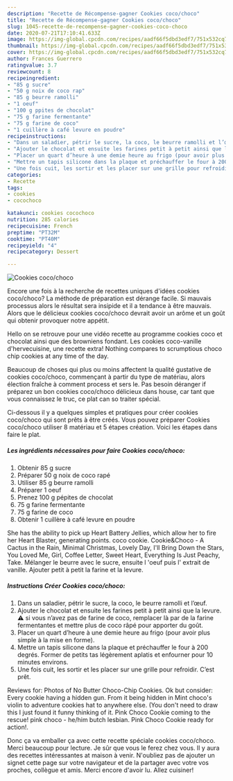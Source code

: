 ```yaml
---
description: "Recette de Récompense-gagner Cookies coco/choco"
title: "Recette de Récompense-gagner Cookies coco/choco"
slug: 1045-recette-de-recompense-gagner-cookies-coco-choco
date: 2020-07-21T17:10:41.633Z
image: https://img-global.cpcdn.com/recipes/aadf66f5dbd3edf7/751x532cq70/cookies-cocochoco-photo-principale-de-la-recette.jpg
thumbnail: https://img-global.cpcdn.com/recipes/aadf66f5dbd3edf7/751x532cq70/cookies-cocochoco-photo-principale-de-la-recette.jpg
cover: https://img-global.cpcdn.com/recipes/aadf66f5dbd3edf7/751x532cq70/cookies-cocochoco-photo-principale-de-la-recette.jpg
author: Frances Guerrero
ratingvalue: 3.7
reviewcount: 8
recipeingredient:
- "85 g sucre"
- "50 g noix de coco rap"
- "85 g beurre ramolli"
- "1 oeuf"
- "100 g ppites de chocolat"
- "75 g farine fermentante"
- "75 g farine de coco"
- "1 cuillère à café levure en poudre"
recipeinstructions:
- "Dans un saladier, pétrir le sucre, la coco, le beurre ramolli et l’œuf."
- "Ajouter le chocolat et ensuite les farines petit à petit ainsi que la levure. ⚠️ si vous n’avez pas de farine de coco, remplacer là par de la farine fermentantes et mettre plus de coco râpé pour apporter du goût."
- "Placer un quart d’heure à une demie heure au frigo (pour avoir plus simple à la mise en forme)."
- "Mettre un tapis silicone dans la plaque et préchauffer le four à 200 degrés. Former de petits tas légèrement aplatis et enfourner pour 10 minutes environs."
- "Une fois cuit, les sortir et les placer sur une grille pour refroidir. C’est prêt."
categories:
- Recette
tags:
- cookies
- cocochoco

katakunci: cookies cocochoco 
nutrition: 285 calories
recipecuisine: French
preptime: "PT32M"
cooktime: "PT40M"
recipeyield: "4"
recipecategory: Dessert

---
```



![Cookies coco/choco](https://img-global.cpcdn.com/recipes/aadf66f5dbd3edf7/751x532cq70/cookies-cocochoco-photo-principale-de-la-recette.jpg)

Encore une fois à la recherche de recettes uniques d'idées cookies coco/choco? La méthode de préparation est dérange facile. Si mauvais processus alors le résultat sera insipide et il a tendance à être mauvais. Alors que le délicieux cookies coco/choco devrait avoir un arôme et un goût qui obtenir provoquer notre appétit.

Hello on se retrouve pour une vidéo recette au programme cookies coco et chocolat ainsi que des browniens fondant. Les cookies coco-vanille d&#39;hervecuisine, une recette extra! Nothing compares to scrumptious choco chip cookies at any time of the day.

Beaucoup de choses qui plus ou moins affectent la qualité gustative de cookies coco/choco, commençant à partir du type de matériau, alors élection fraîche à comment process et sers le. Pas besoin déranger if préparez un bon cookies coco/choco délicieux dans house, car tant que vous connaissez le truc, ce plat can so traiter spécial.


Ci-dessous il y a quelques simples et pratiques pour créer cookies coco/choco qui sont prêts à être créés. Vous pouvez préparer Cookies coco/choco utiliser 8 matériau et 5 étapes création. Voici les étapes dans faire le plat.

<!--inarticleads1-->

##### Les ingrédients nécessaires pour faire Cookies coco/choco:

1. Obtenir 85 g sucre
1. Préparer 50 g noix de coco rapé
1. Utiliser 85 g beurre ramolli
1. Préparer 1 oeuf
1. Prenez 100 g pépites de chocolat
1.  75 g farine fermentante
1.  75 g farine de coco
1. Obtenir 1 cuillère à café levure en poudre


She has the ability to pick up Heart Battery Jellies, which allow her to fire her Heart Blaster, generating points. coco cookie. Cookie&amp;Choco - A Cactus in the Rain, Minimal Christmas, Lovely Day, I&#39;ll Bring Down the Stars, You Loved Me, Girl, Coffee Letter, Sweet Heart, Everything Is Just Peachy, Take. Mélanger le beurre avec le sucre, ensuite l &#39;oeuf puis l&#39; extrait de vanille. Ajouter petit à petit la farine et la levure. 

<!--inarticleads2-->

##### Instructions Créer Cookies coco/choco:

1. Dans un saladier, pétrir le sucre, la coco, le beurre ramolli et l’œuf.
1. Ajouter le chocolat et ensuite les farines petit à petit ainsi que la levure. ⚠️ si vous n’avez pas de farine de coco, remplacer là par de la farine fermentantes et mettre plus de coco râpé pour apporter du goût.
1. Placer un quart d’heure à une demie heure au frigo (pour avoir plus simple à la mise en forme).
1. Mettre un tapis silicone dans la plaque et préchauffer le four à 200 degrés. Former de petits tas légèrement aplatis et enfourner pour 10 minutes environs.
1. Une fois cuit, les sortir et les placer sur une grille pour refroidir. C’est prêt.


Reviews for: Photos of No Butter Choco-Chip Cookies. Ok but consider: Every cookie having a hidden gun. From it being hidden in Mint choco&#39;s violin to adventure cookies hat to anywhere else. (You don&#39;t need to draw this I just found it funny thinking of it. Pink Choco Cookie coming to the rescue! pink choco - he/him butch lesbian. Pink Choco Cookie ready for action!. 


Donc ça va emballer ça avec cette recette spéciale cookies coco/choco. Merci beaucoup pour lecture. Je sûr que vous le ferez chez vous. Il y aura des recettes  intéressantes at maison à venir. N'oubliez pas de ajouter un signet cette page sur votre navigateur et de la partager avec votre vos proches, collègue et amis. Merci encore d'avoir lu. Allez cuisiner!
